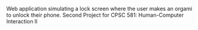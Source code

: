 Web application simulating a lock screen where the user makes an orgami to unlock their phone. Second Project for CPSC 581: Human-Computer Interaction II 
